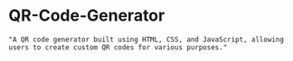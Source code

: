 # QR-Code-Generator

    "A QR code generator built using HTML, CSS, and JavaScript, allowing users to create custom QR codes for various purposes."
